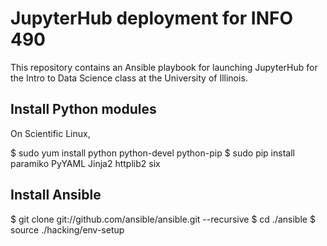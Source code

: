 # JupyterHub deployment for INFO 490

This repository contains an Ansible playbook for launching JupyterHub for the
Intro to Data Science class at the University of Illinois.

## Install Python modules

On Scientific Linux,

$ sudo yum install python python-devel python-pip
$ sudo pip install paramiko PyYAML Jinja2 httplib2 six

## Install Ansible

$ git clone git://github.com/ansible/ansible.git --recursive
$ cd ./ansible
$ source ./hacking/env-setup

